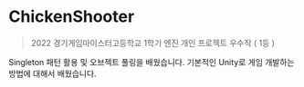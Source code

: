 # ChickenShooter

> 2022 경기게임마이스터고등학교 1학기 엔진 개인 프로젝트 우수작 ( 1등 )

Singleton 패턴 활용 및 오브젝트 풀링을 배웠습니다.
기본적인 Unity로 게임 개발하는 방법에 대해서 배웠습니다.
